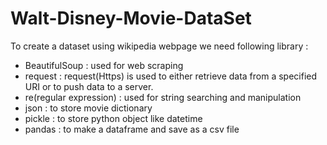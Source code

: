# Walt-Disney-Movie-DataSet
To create a dataset using wikipedia webpage we need following library :
 - BeautifulSoup :    used for web scraping
 - request :         request(Https) is used to either retrieve data from a specified URI or to push data to a server.
 - re(regular expression) :   used for string searching and manipulation
 - json :      to store movie dictionary 
 - pickle :    to store python object like datetime 
 - pandas :    to make a dataframe and save as a csv file 

